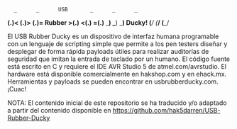       _      _      USB       _      _      _
   __(.)< __(.)> __(.)=   Rubber   >(.)__ <(.)__ =(.)__
   \___)  \___)  \___)    Ducky!    (___/  (___/  (___/ 

El USB Rubber Ducky es un dispositivo de interfaz humana programable con un lenguaje de scripting simple que permite a los pen testers diseñar y desplegar de forma rápida payloads útiles para realizar  auditorías de seguridad que imitan la entrada de teclado por un humano. El código fuente está escrito en C y requiere el IDE AVR Studio 5 de atmel.com/avrstudio. El hardware está disponible comercialmente en hakshop.com y en ehack.mx. Herramientas y payloads se pueden encontrar en usbrubberducky.com. ¡Cuac!

NOTA: El contenido inicial de este repositorio se ha traducido y/o adaptado a partir del contenido disponible en https://github.com/hak5darren/USB-Rubber-Ducky
